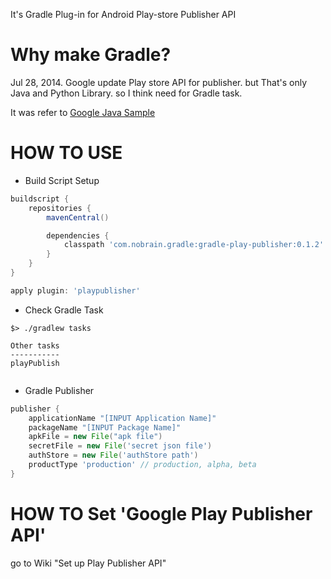 It's Gradle Plug-in for Android Play-store Publisher API

# Why make Gradle?

Jul 28, 2014. Google update Play store API for publisher.
but That's only Java and Python Library.
so I think need for Gradle task.


It was refer to [Google Java Sample](https://github.com/googlesamples/android-play-publisher-api/tree/master/v2/java)

# HOW TO USE

- Build Script Setup
``` groovy
buildscript {
    repositories {
        mavenCentral()

        dependencies {
            classpath 'com.nobrain.gradle:gradle-play-publisher:0.1.2'
        }
    }
}

apply plugin: 'playpublisher'

```

- Check Gradle Task
``` shell
$> ./gradlew tasks

Other tasks           
-----------           
playPublish           
               
```

- Gradle Publisher

``` groovy
publisher {
    applicationName "[INPUT Application Name]"
    packageName "[INPUT Package Name]"
    apkFile = new File("apk file")
    secretFile = new File('secret json file')
    authStore = new File('authStore path')
    productType 'production' // production, alpha, beta
}
```

# HOW TO Set 'Google Play Publisher API'
go to Wiki "Set up Play Publisher API"
